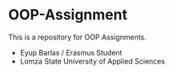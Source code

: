 # OOP-Assignment
This is a repository for OOP Assignments. 
- Eyup Barlas / Erasmus Student
- Lomza State University of Applied Sciences
